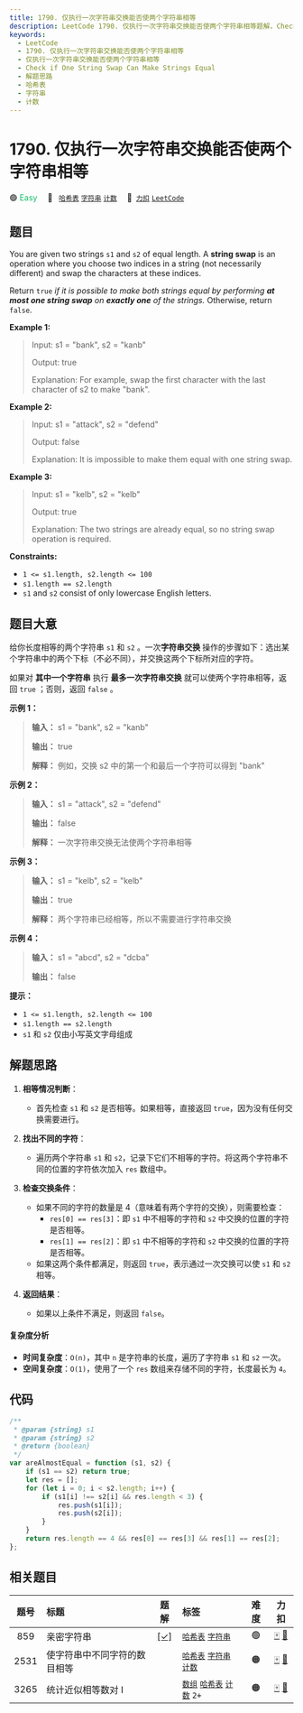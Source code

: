 ```yaml
---
title: 1790. 仅执行一次字符串交换能否使两个字符串相等
description: LeetCode 1790. 仅执行一次字符串交换能否使两个字符串相等题解，Check if One String Swap Can Make Strings Equal，包含解题思路、复杂度分析以及完整的 JavaScript 代码实现。
keywords:
  - LeetCode
  - 1790. 仅执行一次字符串交换能否使两个字符串相等
  - 仅执行一次字符串交换能否使两个字符串相等
  - Check if One String Swap Can Make Strings Equal
  - 解题思路
  - 哈希表
  - 字符串
  - 计数
---
```


# 1790. 仅执行一次字符串交换能否使两个字符串相等

🟢 <font color=#15bd66>Easy</font>&emsp; 🔖&ensp; [`哈希表`](/tag/hash-table.md) [`字符串`](/tag/string.md) [`计数`](/tag/counting.md)&emsp; 🔗&ensp;[`力扣`](https://leetcode.cn/problems/check-if-one-string-swap-can-make-strings-equal) [`LeetCode`](https://leetcode.com/problems/check-if-one-string-swap-can-make-strings-equal)

## 题目

You are given two strings `s1` and `s2` of equal length. A **string swap** is
an operation where you choose two indices in a string (not necessarily
different) and swap the characters at these indices.

Return `true` _if it is possible to make both strings equal by performing **at most one string swap** on **exactly one** of the strings._ Otherwise, return `false`.

**Example 1:**

> Input: s1 = "bank", s2 = "kanb"
>
> Output: true
>
> Explanation: For example, swap the first character with the last character of s2 to make "bank".

**Example 2:**

> Input: s1 = "attack", s2 = "defend"
>
> Output: false
>
> Explanation: It is impossible to make them equal with one string swap.

**Example 3:**

> Input: s1 = "kelb", s2 = "kelb"
>
> Output: true
>
> Explanation: The two strings are already equal, so no string swap operation is required.

**Constraints:**

- `1 <= s1.length, s2.length <= 100`
- `s1.length == s2.length`
- `s1` and `s2` consist of only lowercase English letters.

## 题目大意

给你长度相等的两个字符串 `s1` 和 `s2` 。一次**字符串交换**
操作的步骤如下：选出某个字符串中的两个下标（不必不同），并交换这两个下标所对应的字符。

如果对 **其中一个字符串** 执行 **最多一次字符串交换** 就可以使两个字符串相等，返回 `true` ；否则，返回 `false` 。

**示例 1：**

> **输入：** s1 = "bank", s2 = "kanb"
>
> **输出：** true
>
> **解释：** 例如，交换 s2 中的第一个和最后一个字符可以得到 "bank"

**示例 2：**

> **输入：** s1 = "attack", s2 = "defend"
>
> **输出：** false
>
> **解释：** 一次字符串交换无法使两个字符串相等

**示例 3：**

> **输入：** s1 = "kelb", s2 = "kelb"
>
> **输出：** true
>
> **解释：** 两个字符串已经相等，所以不需要进行字符串交换

**示例 4：**

> **输入：** s1 = "abcd", s2 = "dcba"
>
> **输出：** false

**提示：**

- `1 <= s1.length, s2.length <= 100`
- `s1.length == s2.length`
- `s1` 和 `s2` 仅由小写英文字母组成

## 解题思路

1. **相等情况判断**：

   - 首先检查 `s1` 和 `s2` 是否相等。如果相等，直接返回 `true`，因为没有任何交换需要进行。

2. **找出不同的字符**：

   - 遍历两个字符串 `s1` 和 `s2`，记录下它们不相等的字符。将这两个字符串不同的位置的字符依次加入 `res` 数组中。

3. **检查交换条件**：
   - 如果不同的字符的数量是 4（意味着有两个字符的交换），则需要检查：
     - `res[0] == res[3]`：即 `s1` 中不相等的字符和 `s2` 中交换的位置的字符是否相等。
     - `res[1] == res[2]`：即 `s1` 中不相等的字符和 `s2` 中交换的位置的字符是否相等。
   - 如果这两个条件都满足，则返回 `true`，表示通过一次交换可以使 `s1` 和 `s2` 相等。
4. **返回结果**：
   - 如果以上条件不满足，则返回 `false`。

#### 复杂度分析

- **时间复杂度**：`O(n)`，其中 `n` 是字符串的长度，遍历了字符串 `s1` 和 `s2` 一次。
- **空间复杂度**：`O(1)`，使用了一个 `res` 数组来存储不同的字符，长度最长为 `4`。

## 代码

```javascript
/**
 * @param {string} s1
 * @param {string} s2
 * @return {boolean}
 */
var areAlmostEqual = function (s1, s2) {
	if (s1 == s2) return true;
	let res = [];
	for (let i = 0; i < s2.length; i++) {
		if (s1[i] !== s2[i] && res.length < 3) {
			res.push(s1[i]);
			res.push(s2[i]);
		}
	}
	return res.length == 4 && res[0] == res[3] && res[1] == res[2];
};
```

## 相关题目

<!-- prettier-ignore -->
| 题号 | 标题 | 题解 | 标签 | 难度 | 力扣 |
| :------: | :------ | :------: | :------ | :------: | :------: |
| 859 | 亲密字符串 | [[✓]](/problem/0859.md) |  [`哈希表`](/tag/hash-table.md) [`字符串`](/tag/string.md) | 🟢 | [🀄️](https://leetcode.cn/problems/buddy-strings) [🔗](https://leetcode.com/problems/buddy-strings) |
| 2531 | 使字符串中不同字符的数目相等 |  |  [`哈希表`](/tag/hash-table.md) [`字符串`](/tag/string.md) [`计数`](/tag/counting.md) | 🟠 | [🀄️](https://leetcode.cn/problems/make-number-of-distinct-characters-equal) [🔗](https://leetcode.com/problems/make-number-of-distinct-characters-equal) |
| 3265 | 统计近似相等数对 I |  |  [`数组`](/tag/array.md) [`哈希表`](/tag/hash-table.md) [`计数`](/tag/counting.md) `2+` | 🟠 | [🀄️](https://leetcode.cn/problems/count-almost-equal-pairs-i) [🔗](https://leetcode.com/problems/count-almost-equal-pairs-i) |
